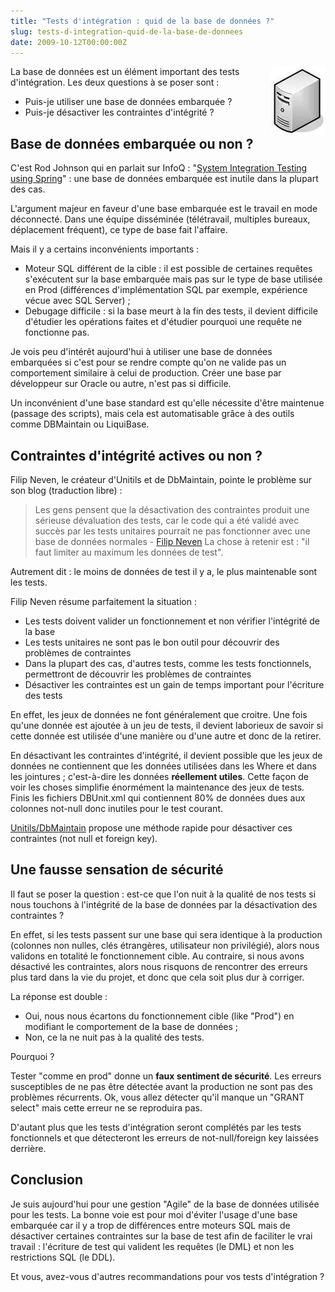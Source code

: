 ```yaml
---
title: "Tests d'intégration : quid de la base de données ?"
slug: tests-d-integration-quid-de-la-base-de-donnees
date: 2009-10-12T00:00:00Z
---
```


<img src="/assets/images/posts/serveur.jpg" style="float:right"/>

La base de données est un élément important des tests d'intégration. Les deux questions à se poser sont :

- Puis-je utiliser une base de données embarquée ?
- Puis-je désactiver les contraintes d'intégrité ?

## Base de données embarquée ou non ?

C'est Rod Johnson qui en parlait sur InfoQ : "[System Integration Testing using Spring](http://www.infoq.com/presentations/system-integration-testing-with-spring)" : une base de données embarquée est inutile dans la plupart des cas.

L'argument majeur en faveur d'une base embarquée est le travail en mode déconnecté. Dans une équipe disséminée (télétravail, multiples bureaux, déplacement fréquent), ce type de base fait l'affaire.

Mais il y a certains inconvénients importants :

- Moteur SQL différent de la cible : il est possible de certaines requêtes s'exécutent sur la base embarquée mais pas sur le type de base utilisée en Prod (différences d'implémentation SQL par exemple, expérience vécue avec SQL Server) ;
- Debugage difficile : si la base meurt à la fin des tests, il devient difficile d'étudier les opérations faites et d'étudier pourquoi une requête ne fonctionne pas.

Je vois peu d'intérêt aujourd'hui à utiliser une base de données embarquées si c'est pour se rendre compte qu'on ne valide pas un comportement similaire à celui de production. Créer une base par développeur sur Oracle ou autre, n'est pas si difficile.

Un inconvénient d'une base standard est qu'elle nécessite d'être maintenue (passage des scripts), mais cela est automatisable grâce à des outils comme DBMaintain ou LiquiBase.

## Contraintes d'intégrité actives ou non ?

Filip Neven, le créateur d'Unitils et de DbMaintain, pointe le problème sur son blog (traduction libre) :

> Les gens pensent que la désactivation des contraintes produit une sérieuse dévaluation des tests, car le code qui a été validé avec succès par les tests unitaires pourrait ne pas fonctionner avec une base de données normales - [Filip Neven](http://filipneven.blogspot.com/2008/02/disable-constraints-on-your-test.html)
> La chose à retenir est : "il faut limiter au maximum les données de test".

Autrement dit : le moins de données de test il y a, le plus maintenable sont les tests.

Filip Neven résume parfaitement la situation :

- Les tests doivent valider un fonctionnement et non vérifier l'intégrité de la base
- Les tests unitaires ne sont pas le bon outil pour découvrir des problèmes de contraintes
- Dans la plupart des cas, d'autres tests, comme les tests fonctionnels, permettront de découvrir les problèmes de contraintes
- Désactiver les contraintes est un gain de temps important pour l'écriture des tests

En effet, les jeux de données ne font généralement que croitre. Une fois qu'une donnée est ajoutée à un jeu de tests, il devient laborieux de savoir si cette donnée est utilisée d'une manière ou d'une autre et donc de la retirer.

En désactivant les contraintes d'intégrité, il devient possible que les jeux de données ne contiennent que les données utilisées dans les Where et dans les jointures ; c'est-à-dire les données **réellement utiles**. Cette façon de voir les choses simplifie énormément la maintenance des jeux de tests. Finis les fichiers DBUnit.xml qui contiennent 80% de données dues aux colonnes not-null donc inutiles pour le test courant.

[Unitils/DbMaintain](http://www.unitils.org/tutorial.html#Automatic_test_database_maintenance) propose une méthode rapide pour désactiver ces contraintes (not null et foreign key).

## Une fausse sensation de sécurité

Il faut se poser la question : est-ce que l'on nuit à la qualité de nos tests si nous touchons à l'intégrité de la base de données par la désactivation des contraintes ?

En effet, si les tests passent sur une base qui sera identique à la production (colonnes non nulles, clés étrangères, utilisateur non privilégié), alors nous validons en totalité le fonctionnement cible. Au contraire, si nous avons désactivé les contraintes, alors nous risquons de rencontrer des erreurs plus tard dans la vie du projet, et donc que cela soit plus dur à corriger.

La réponse est double :

- Oui, nous nous écartons du fonctionnement cible (like "Prod") en modifiant le comportement de la base de données ;
- Non, ce la ne nuit pas à la qualité des tests.

Pourquoi ?

Tester "comme en prod" donne un **faux sentiment de sécurité**. Les erreurs susceptibles de ne pas être détectée avant la production ne sont pas des problèmes récurrents. Ok, vous allez détecter qu'il manque un "GRANT select" mais cette erreur ne se reproduira pas.

D'autant plus que les tests d'intégration seront complétés par les tests fonctionnels et que détecteront les erreurs de not-null/foreign key laissées derrière.

## Conclusion

Je suis aujourd'hui pour une gestion "Agile" de la base de données utilisée pour les tests. La bonne voie est pour moi d'éviter l'usage d'une base embarquée car il y a trop de différences entre moteurs SQL mais de désactiver certaines contraintes sur la base de test afin de faciliter le vrai travail : l'écriture de test qui valident les requêtes (le DML) et non les restrictions SQL (le DDL).

Et vous, avez-vous d'autres recommandations pour vos tests d'intégration ?
